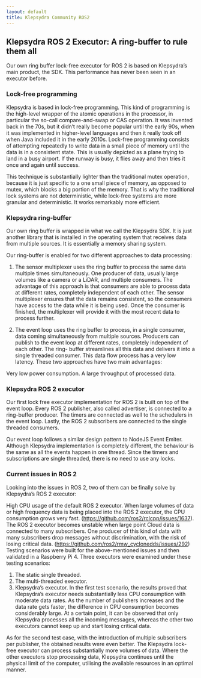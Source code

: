 ```yaml
---
layout: default
title: Klepsydra Community ROS2
---
```


## Klepsydra ROS 2 Executor: A ring-buffer to rule them all

Our own ring buffer lock-free executor for ROS 2 is based on Klepsydra’s main product, the SDK. This performance has never been seen in an executor before.

### Lock-free programming

Klepsydra is based in lock-free programming. This kind of programming is the high-level wrapper of the atomic operations in the processor, in particular the so-call compare-and-swap or CAS operation. It was invented back in the 70s, but it didn’t really become popular until the early 90s, when it was implemented in higher-level languages and then it really took off when Java included it in the early 2010s.
Lock-free programming consists of attempting repeatedly to write data in a small piece of memory until the data is in a consistent state. This is usually depicted as a plane trying to land in a busy airport. If the runway is busy, it flies away and then tries it once and again until success. 


This technique is substantially lighter than the traditional mutex operation, because it is just specific to a one small piece of memory, as opposed to mutex, which blocks a big portion of the memory. That is why the traditional lock systems are not deterministic, while lock-free systems are more granular and deterministic. It works remarkably more efficient.


### Klepsydra ring-buffer

Our own ring buffer is wrapped in what we call the Klepsydra SDK. It is just another library that is installed in the operating system that receives data from multiple sources. It is essentially a memory sharing system.

 Our ring-buffer is enabled for two different approaches to data processing:

1. The sensor multiplexer uses the ring buffer to process the same data multiple times simultaneously. One producer of data, usually large volumes like a camera or a LiDAR, and multiple consumers.
The advantage of this approach is that consumers are able to process data at different rates, completely independent of each other. The sensor multiplexer ensures that the data remains consistent, so the consumers have access to the data while it is being used. Once the consumer is finished, the multiplexer will provide it with the most recent data to process further.

2. The event loop uses the ring buffer to process, in a single consumer, data coming simultaneously from multiple sources. Producers can publish to the event loop at different rates, completely independent of each other. The ring- buffer streamlines all this data and delivers it into a single threaded consumer. This data flow process has a very low latency.
 These two approaches have two main advantages:

Very low power consumption.
A large throughput of processed data.

### Klepsydra ROS 2 executor

Our first lock free executor implementation for ROS 2 is built on top of the event loop. Every ROS 2 publisher, also called advertiser, is connected to a ring-buffer producer. The timers are connected as well to the schedulers in the event loop. Lastly, the ROS 2 subscribers are connected to the single threaded consumers.

Our event loop follows a similar design pattern to NodeJS Event Emiter. Although Klepsydra implementation is completely different, the behaviour is the same as all the events happen in one thread. Since the timers and subscriptions are single threaded, there is no need to use any locks.

### Current issues in ROS 2

Looking into the issues in ROS 2, two of them can be finally solve by Klepsydra’s ROS 2 executor:

High CPU usage of the default ROS 2 executor. When large volumes of data or high frequency data is being placed into the ROS 2 executor, the CPU consumption grows very fast. (https://github.com/ros2/rclcpp/issues/1637).
The ROS 2 executor becomes unstable when large point Cloud data is connected to many subscribers. One producer of this kind of data with many subscribers drop messages without discrimination, with the risk of losing critical data. (https://github.com/ros2/rmw_cyclonedds/issues/292)
Testing scenarios were built for the above-mentioned issues and then validated in a Raspberry Pi 4. Three executors were examined under these testing scenarios:

1. The static single threaded.
2. The multi-threaded executor.
3. Klepsydra’s executor.
In the first test scenario, the results proved that Klepsydra’s executor needs substantially less CPU consumption with moderate data rates. As the number of publishers increases and the data rate gets faster, the difference in CPU consumption becomes considerably large. At a certain point, it can be observed that only Klepsydra processes all the incoming messages, whereas the other two executors cannot keep up and start losing critical data.

As for the second test case, with the introduction of multiple subscribers per publisher, the obtained results were even better. The Klepsydra lock-free executor can process substantially more volumes of data. Where the other executors stop processing data, Klepsydra continues until the physical limit of the computer, utilising the available resources in an optimal manner.

